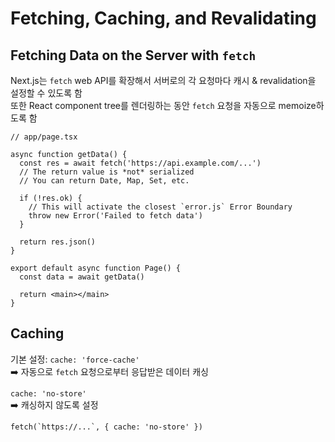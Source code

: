 # Fetching, Caching, and Revalidating

## Fetching Data on the Server with `fetch`

Next.js는 `fetch` web API를 확장해서 서버로의 각 요청마다 캐시 & revalidation을 설정할 수 있도록 함  
또한 React component tree를 렌더링하는 동안 `fetch` 요청을 자동으로 memoize하도록 함

```
// app/page.tsx

async function getData() {
  const res = await fetch('https://api.example.com/...')
  // The return value is *not* serialized
  // You can return Date, Map, Set, etc.

  if (!res.ok) {
    // This will activate the closest `error.js` Error Boundary
    throw new Error('Failed to fetch data')
  }

  return res.json()
}

export default async function Page() {
  const data = await getData()

  return <main></main>
}
```

## Caching

기본 설정: `cache: 'force-cache'`  
➡️ 자동으로 `fetch` 요청으로부터 응답받은 데이터 캐싱

`cache: 'no-store'`  
➡️ 캐싱하지 않도록 설정

```
fetch(`https://...`, { cache: 'no-store' })
```
